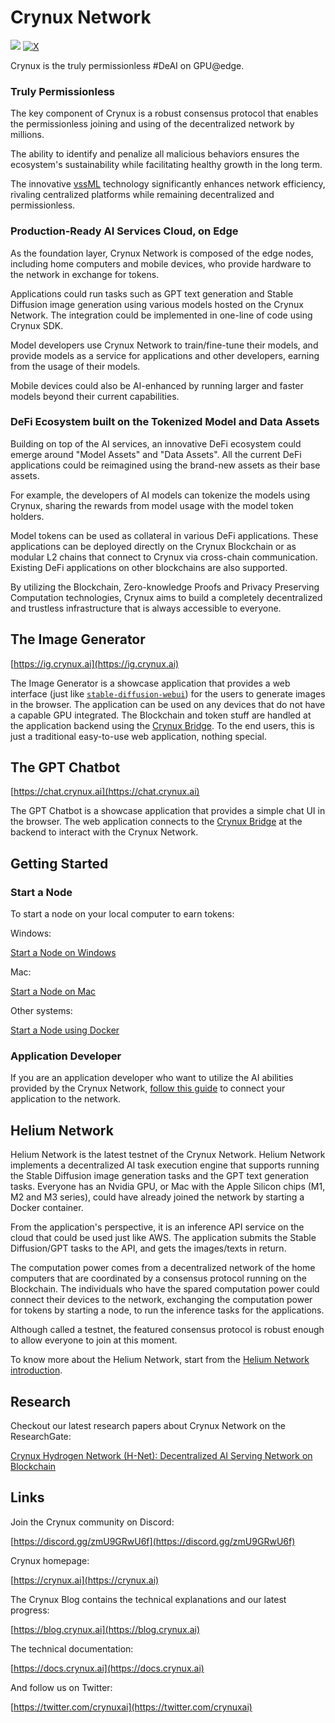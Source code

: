 # Crynux Network

[![](https://dcbadge.limes.pink/api/server/https://discord.gg/zmU9GRwU6f)](https://discord.gg/zmU9GRwU6f)
[![X](https://img.shields.io/badge/@crynuxai-%23000000.svg?style=for-the-badge&logo=X&logoColor=white)](https://x.com/crynuxai)

Crynux is the truly permissionless #DeAI on GPU@edge.

### Truly Permissionless

The key component of Crynux is a robust consensus protocol that enables the permissionless joining and using of the decentralized network by millions.

The ability to identify and penalize all malicious behaviors ensures the ecosystem's sustainability while facilitating healthy growth in the long term.

The innovative [vssML](https://docs.crynux.ai/system-design/verifiable-secret-sampling) technology significantly enhances network efficiency, rivaling centralized platforms while remaining decentralized and permissionless.

### Production-Ready AI Services Cloud, on Edge

As the foundation layer, Crynux Network is composed of the edge nodes, including home computers and mobile devices, who provide hardware to the network in exchange for tokens.

Applications could run tasks such as GPT text generation and Stable Diffusion image generation using various models hosted on the Crynux Network. The integration could be implemented in one-line of code using Crynux SDK.

Model developers use Crynux Network to train/fine-tune their models, and provide models as a service for applications and other developers, earning from the usage of their models.

Mobile devices could also be AI-enhanced by running larger and faster models beyond their current capabilities.

### DeFi Ecosystem built on the Tokenized Model and Data Assets

Building on top of the AI services, an innovative DeFi ecosystem could emerge around "Model Assets" and "Data Assets". All the current DeFi applications could be reimagined using the brand-new assets as their base assets.

For example, the developers of AI models can tokenize the models using Crynux, sharing the rewards from model usage with the model token holders.

Model tokens can be used as collateral in various DeFi applications. These applications can be deployed directly on the Crynux Blockchain or as modular L2 chains that connect to Crynux via cross-chain communication. Existing DeFi applications on other blockchains are also supported.

By utilizing the Blockchain, Zero-knowledge Proofs and Privacy Preserving Computation technologies, Crynux aims to build a completely decentralized and trustless infrastructure that is always accessible to everyone.

## The Image Generator

[https://ig.crynux.ai](https://ig.crynux.ai)

The Image Generator is a showcase application that provides a web interface (just like [`stable-diffusion-webui`](https://github.com/AUTOMATIC1111/stable-diffusion-webui)) for the users to generate images in the browser. 
The application can be used on any devices that do not have a capable GPU integrated. The Blockchain and token stuff are handled at the application backend using the [Crynux Bridge](https://github.com/crynux-ai/crynux-bridge). To the end users, this is just a traditional easy-to-use web application, nothing special.

## The GPT Chatbot

[https://chat.crynux.ai](https://chat.crynux.ai)

The GPT Chatbot is a showcase application that provides a simple chat UI in the browser. The web application connects to the [Crynux Bridge](https://github.com/crynux-ai/crynux-bridge) at the backend to interact with the Crynux Network.

## Getting Started

### Start a Node

To start a node on your local computer to earn tokens:

Windows:

[Start a Node on Windows](https://docs.crynux.ai/node-hosting/start-a-node-windows)

Mac:

[Start a Node on Mac](https://docs.crynux.ai/node-hosting/start-a-node-mac)

Other systems:

[Start a Node using Docker](https://docs.crynux.ai/node-hosting/start-a-node-docker)

### Application Developer

If you are an application developer who want to utilize the AI abilities provided by the Crynux Network, [follow this guide](https://docs.crynux.ai/application-development/application-workflow) to connect your application to the network.

## Helium Network

Helium Network is the latest testnet of the Crynux Network. Helium Network implements a decentralized AI task execution engine that supports running the Stable Diffusion image generation tasks and the GPT text generation tasks.
Everyone has an Nvidia GPU, or Mac with the Apple Silicon chips (M1, M2 and M3 series), could have already joined the network by starting a Docker container.

From the application's perspective, it is an inference API service on the cloud that could be used just like AWS. The application submits the Stable Diffusion/GPT tasks to the API, and gets the images/texts in return.

The computation power comes from a decentralized network of the home computers that are coordinated by a consensus protocol running on the Blockchain. The individuals who have the spared computation power could connect their devices to the network, exchanging the computation power for tokens by starting a node, to run the inference tasks for the applications.

Although called a testnet, the featured consensus protocol is robust enough to allow everyone to join at this moment.

To know more about the Helium Network, start from the [Helium Network introduction](https://docs.crynux.ai/releases/helium-network).

## Research

Checkout our latest research papers about Crynux Network on the ResearchGate:

[Crynux Hydrogen Network (H-Net): Decentralized AI Serving Network on Blockchain](http://dx.doi.org/10.13140/RG.2.2.32697.54884)

## Links

Join the Crynux community on Discord:

[https://discord.gg/zmU9GRwU6f](https://discord.gg/zmU9GRwU6f)

Crynux homepage:

[https://crynux.ai](https://crynux.ai)

The Crynux Blog contains the technical explanations and our latest progress:

[https://blog.crynux.ai](https://blog.crynux.ai)

The technical documentation:

[https://docs.crynux.ai](https://docs.crynux.ai)

And follow us on Twitter:

[https://twitter.com/crynuxai](https://twitter.com/crynuxai)
